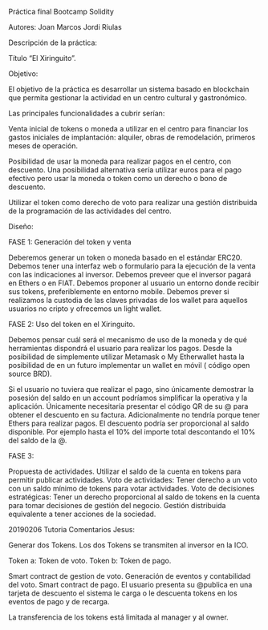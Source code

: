 Práctica final Bootcamp Solidity


Autores:
Joan Marcos
Jordi Riulas

Descripción de la práctica:

Título “El Xiringuito”.

Objetivo:

El objetivo de la práctica es desarrollar un sistema basado en blockchain que permita gestionar la actividad en un centro cultural y gastronómico.

Las principales funcionalidades a cubrir serían:

Venta inicial de tokens o moneda a utilizar en el centro para financiar los gastos iniciales de implantación: alquiler, obras de remodelación, primeros meses de operación.

Posibilidad de usar la moneda para realizar pagos en el centro, con descuento. Una posibilidad alternativa sería utilizar euros para el pago efectivo pero usar la moneda o token como un derecho o bono de descuento.
 
Utilizar el token como derecho de voto para realizar una gestión distribuida de la programación de las actividades del centro. 


Diseño:

FASE 1: Generación del token y venta

Deberemos generar un token o moneda basado en el estándar ERC20.
Debemos tener una interfaz web o formulario para la ejecución de la venta con las indicaciones al inversor.
Debemos preveer que el inversor pagará en Ethers o en FIAT.
Debemos proponer al usuario un entorno donde recibir sus tokens, preferiblemente en entorno mobile.
Debemos prever si realizamos la custodia de las claves privadas de los wallet para aquellos usuarios no cripto y ofrecemos un light wallet.

FASE 2: Uso del token en el Xiringuito.

Debemos pensar cuál será el mecanismo de uso de la moneda y de qué herramientas dispondrá el usuario para realizar los pagos. Desde la posibilidad de simplemente utilizar Metamask o My Etherwallet hasta la posibilidad de en un futuro implementar un wallet en móvil ( código open source BRD).

Si el usuario no tuviera que realizar el pago, sino únicamente demostrar la posesión del saldo en un account podríamos simplificar la operativa y la aplicación. Únicamente necesitaría presentar el código QR de su @ para obtener el descuento en su factura. Adicionalmente no tendría porque tener Ethers para realizar pagos. El descuento podría ser proporcional al saldo disponible. Por ejemplo hasta el 10% del importe total descontando el 10% del saldo de la @.

FASE 3:

Propuesta de actividades. Utilizar el saldo de la cuenta en tokens para permitir publicar actividades.
Voto de actividades: Tener derecho a un voto con un saldo mínimo de tokens para votar actividades.
Voto de decisiones estratégicas: Tener un derecho proporcional al saldo de tokens en la cuenta para tomar decisiones de gestión del negocio. Gestión distribuida equivalente a tener acciones de la sociedad.


20190206 Tutoria Comentarios Jesus:

Generar dos Tokens. Los dos Tokens se transmiten al inversor en la ICO.

Token a: Token de voto.
Token b: Token de pago.

Smart contract de gestion de voto. Generación de eventos y contabilidad del voto.
Smart contract de pago. El usuario presenta su @publica en una tarjeta de descuento el sistema le carga o le descuenta tokens en los eventos de pago y de recarga.

La transferencia de los tokens está limitada al manager y al owner.

